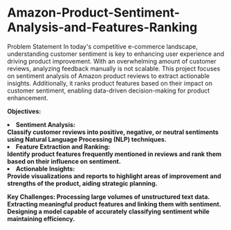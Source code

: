 # Amazon-Product-Sentiment-Analysis-and-Features-Ranking

Problem Statement
In today's competitive e-commerce landscape, understanding customer sentiment is key to enhancing user experience and driving product improvement. With an overwhelming amount of customer reviews, analyzing feedback manually is not scalable. This project focuses on sentiment analysis of Amazon product reviews to extract actionable insights. Additionally, it ranks product features based on their impact on customer sentiment, enabling data-driven decision-making for product enhancement.

<B>Objectives:<B>
<li>Sentiment Analysis:</li> Classify customer reviews into positive, negative, or neutral sentiments using Natural Language Processing (NLP) techniques.
<li>Feature Extraction and Ranking:</li> Identify product features frequently mentioned in reviews and rank them based on their influence on sentiment.
<li>Actionable Insights:</li> Provide visualizations and reports to highlight areas of improvement and strengths of the product, aiding strategic planning.
<br>

<b>Key Challenges:<b>
Processing large volumes of unstructured text data.
Extracting meaningful product features and linking them with sentiment.
Designing a model capable of accurately classifying sentiment while maintaining efficiency.
